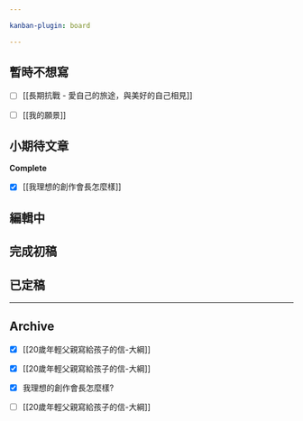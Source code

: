 ```yaml
---

kanban-plugin: board

---
```


## 暫時不想寫

- [ ] [[長期抗戰 - 愛自己的旅途，與美好的自己相見]]
- [ ] [[我的願景]]


## 小期待文章

**Complete**
- [x] [[我理想的創作會長怎麼樣]]


## 編輯中



## 完成初稿



## 已定稿



***

## Archive

- [x] [[20歲年輕父親寫給孩子的信-大綱]]
- [x] [[20歲年輕父親寫給孩子的信-大綱]]
- [x] 我理想的創作會長怎麼樣?
- [ ] [[20歲年輕父親寫給孩子的信-大綱]]

